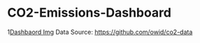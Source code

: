 # CO2-Emissions-Dashboard

1[Dashbaord Img](https://github.com/orbti/CO2-Emissions-Dashboard/blob/main/dashboard_screenshot.png?raw=true)
Data Source: https://github.com/owid/co2-data
